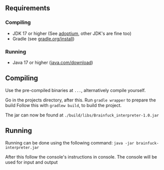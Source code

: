 ## Requirements

### Compiling
- JDK 17 or higher (See [adoptium](https://adoptium.net/), other JDK's are fine too)
- Gradle (see [gradle.org/install](https://gradle.org/install/))

### Running

- Java 17 or higher ([java.com/download](https://www.java.com/download/ie_manual.jsp))


## Compiling

Use the pre-compiled binaries at `...`, alternatively compile yourself.

Go in the projects directory, after this.
Run `gradle wrapper` to prepare the build
Follow this with `gradlew build`, to build the project.

The jar can now be found at `./build/libs/Brainfuck_interpreter-1.0.jar`

## Running

Running can be done using the following command:
`java -jar brainfuck-interpreter.jar`

After this follow the console's instructions in console.
The console will be used for input and output